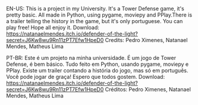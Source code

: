 EN-US:
  This is a project in my University. It's a Tower Defense game, it's pretty basic. All made in Python, using pygame, moviepy and PPlay.There is a trailer telling the history in the game, but it's only portuguese. You can play free! Hope all enjoy it.
  Download: https://natanaelmendes.itch.io/defender-of-the-light?secret=J6Kw8wu9Rn11zPT7Efw1HpeD0
  Credits: Pedro Ximenes, Natanael Mendes, Matheus Lima		   	
	
  
PT-BR:
  Este é um projeto na minha universidade. É um jogo de Tower Defense, é bem básico. Tudo feito em Python, usando pygame, moviepy e PPlay. Existe um trailer contando a história do jogo, mas só em português. Você pode jogar de graça! Espero que todos gostem.
   Download: https://natanaelmendes.itch.io/defender-of-the-light?secret=J6Kw8wu9Rn11zPT7Efw1HpeD0
   Créditos: Pedro Ximenes, Natanael Mendes, Matheus Lima

  
